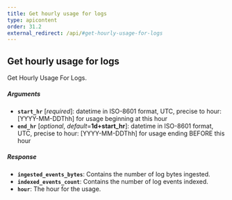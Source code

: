 ```yaml
---
title: Get hourly usage for logs
type: apicontent
order: 31.2
external_redirect: /api/#get-hourly-usage-for-logs
---
```


## Get hourly usage for logs

Get Hourly Usage For Logs.

##### Arguments
* **`start_hr`** [*required*]:
    datetime in ISO-8601 format, UTC, precise to hour: [YYYY-MM-DDThh] for usage beginning at this hour
* **`end_hr`** [*optional*, *default*=**1d+start_hr**]:
    datetime in ISO-8601 format, UTC, precise to hour: [YYYY-MM-DDThh] for usage ending BEFORE this hour

##### Response

* **`ingested_events_bytes`**:
    Contains the number of log bytes ingested.
* **`indexed_events_count`**:
    Contains the number of log events indexed.
* **`hour`**:
    The hour for the usage.
